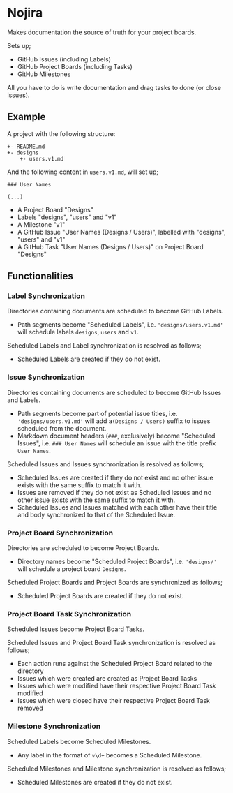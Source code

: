 # Nojira

Makes documentation the source of truth for your project boards.

Sets up;
- GitHub Issues (including Labels)
- GitHub Project Boards (including Tasks)
- GitHub Milestones

All you have to do is write documentation and drag tasks to done (or close issues).

## Example

A project with the following structure:

    +- README.md
    +- designs
        +- users.v1.md

And the following content in `users.v1.md`, will set up;

    ### User Names

    (...)

- A Project Board "Designs"
- Labels "designs", "users" and "v1"
- A Milestone "v1"
- A GitHub Issue "User Names (Designs / Users)", labelled with "designs", "users" and "v1"
- A GitHub Task "User Names (Designs / Users)" on Project Board "Designs"

## Functionalities

### Label Synchronization

Directories containing documents are scheduled to become GitHub Labels.
- Path segments become "Scheduled Labels", i.e. `'designs/users.v1.md'` will schedule labels `designs`, `users` and `v1`.

Scheduled Labels and Label synchronization is resolved as follows;
- Scheduled Labels are created if they do not exist.

### Issue Synchronization

Directories containing documents are scheduled to become GitHub Issues and Labels.
- Path segments become part of potential issue titles, i.e. `'designs/users.v1.md'` will add a`(Designs / Users)` suffix to issues scheduled from the document.
- Markdown document headers (`###`, exclusively) become "Scheduled Issues", i.e. `### User Names` will schedule an issue with the title prefix `User Names`.

Scheduled Issues and Issues synchronization is resolved as follows;
- Scheduled Issues are created if they do not exist and no other issue exists with the same suffix to match it with.
- Issues are removed if they do not exist as Scheduled Issues and no other issue exists with the same suffix to match it with.
- Scheduled Issues and Issues matched with each other have their title and body synchronized to that of the Scheduled Issue.

### Project Board Synchronization

Directories are scheduled to become Project Boards.
- Directory names become "Scheduled Project Boards", i.e. `'designs/'` will schedule a project board `Designs`.

Scheduled Project Boards and Project Boards are synchronized as follows;
- Scheduled Project Boards are created if they do not exist.

### Project Board Task Synchronization

Scheduled Issues become Project Board Tasks.

Scheduled Issues and Project Board Task synchronization is resolved as follows;
- Each action runs against the Scheduled Project Board related to the directory 
- Issues which were created are created as Project Board Tasks
- Issues which were modified have their respective Project Board Task modified
- Issues which were closed have their respective Project Board Task removed

### Milestone Synchronization

Scheduled Labels become Scheduled Milestones.
- Any label in the format of `v\d+` becomes a Scheduled Milestone.

Scheduled Milestones and Milestone synchronization is resolved as follows;
- Scheduled Milestones are created if they do not exist.
